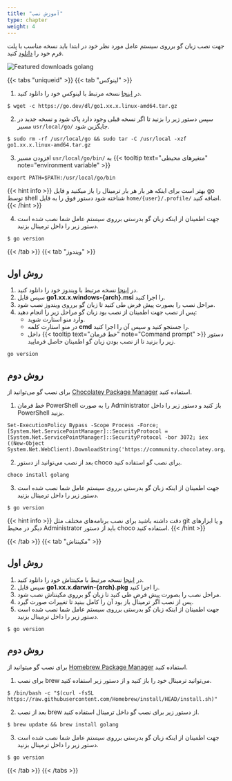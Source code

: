 ```yaml
---
title: "آموزش نصب"
type: chapter
weight: 4
---
```


جهت نصب زبان گو برروی سیستم عامل مورد نظر خود در ابتدا باید نسخه مناسب با پلت فرم خود را [دانلود](https://go.dev/dl/) کنید.

![Featured downloads golang](../assets/img/content/installation/1.png)

{{< tabs "uniqueid" >}}
{{< tab "لینوکس" >}}

1. در [اینجا](https://go.dev/dl/) نسخه مرتبط با لینوکس خود را دانلود کنید.
```shell
$ wget -c https://go.dev/dl/go1.xx.x.linux-amd64.tar.gz
```
2. سپس دستور زیر را بزنید تا اگر نسخه قبلی وجود دارد پاک شود و نسخه جدید در مسیر `usr/local/go/` جایگزین شود.
```shell
$ sudo rm -rf /usr/local/go && sudo tar -C /usr/local -xzf go1.xx.x.linux-amd64.tar.gz
```
3. افزودن مسیر `usr/local/go/bin/` به  {{< tooltip text="متغیرهای محیطی" note="environment variable" >}}
```shell
export PATH=$PATH:/usr/local/go/bin
```

{{< hint info >}}
بهتر است برای اینکه هر بار هر بار ترمینال را باز میکنید و فایل go توسط shell شناخته شود دستور فوق را به فایل `home/{user}/.profile/` اضافه کنید.
{{< /hint >}}

4. جهت اطمینان از اینکه زبان گو بدرستی برروی سیستم عامل  شما نصب شده است دستور زیر را داخل ترمینال بزنید.
```shell
$ go version
```

{{< /tab >}}
{{< tab "ویندوز" >}}
## روش اول
1. در [اینجا](https://go.dev/dl/) نسخه مرتبط با ویندوز خود را دانلود کنید.
2. سپس فایل **go1.xx.x.windows-{arch}.msi** را اجرا کنید.
3. مراحل نصب را بصورت پیش فرض طی کنید تا زبان گو برروی ویندوز نصب شود.
4. پس از نصب جهت اطمینان از نصب بود زبان گو مراحل زیر را انجام دهید:
	-  وارد منو استارت شوید.
	- در منو استارت کلمه **cmd** را جستجو کنید و سپس آن را اجرا کنید.
	- داخل {{< tooltip text="خط فرمان" note="Command prompt" >}} دستور زیر را بزنید تا از نصب بودن زبان گو اطمینان حاصل فرمایید.

```shell
go version
```

## روش دوم
برای نصب گو می‌توانید از [Chocolatey Package Manager](https://community.chocolatey.org/) استفاده کنید.
1. خط فرمان PowerShell را به صورت Administrator باز کنید و دستور زیر را داخل PowerShell بزنید.

```shell
Set-ExecutionPolicy Bypass -Scope Process -Force; [System.Net.ServicePointManager]::SecurityProtocol = [System.Net.ServicePointManager]::SecurityProtocol -bor 3072; iex ((New-Object System.Net.WebClient).DownloadString('https://community.chocolatey.org/install.ps1'))
```

2. بعد از نصب می‌توانید از دستور choco برای نصب گو استفاده کنید.

```shell
choco install golang
```

3. جهت اطمینان از اینکه زبان گو بدرستی برروی سیستم عامل  شما نصب شده است دستور زیر را داخل ترمینال بزنید.


```shell
$ go version
```

{{< hint info >}}
دقت داشته باشید برای نصب برنامه‌های مختلف مثل git و یا ابزارهای دیگر در محیط Administrator باید از دستور choco استفاده کنید.
{{< /hint >}}


{{< /tab >}}
{{< tab "مکینتاش" >}}

## روش اول
1. در [اینجا](https://go.dev/dl/) نسخه مرتبط با مکینتاش خود را دانلود کنید.
2. سپس فایل **go1.xx.x.darwin-{arch}.pkg** را اجرا کنید.
3. مراحل نصب را بصورت پیش فرض طی کنید تا زبان گو برروی مکینتاش نصب شود.
4. پس از نصب اگر ترمینال باز بود آن را کامل ببنید تا تغییرات صورت گیرد.
5. جهت اطمینان از اینکه زبان گو بدرستی برروی سیستم عامل  شما نصب شده است دستور زیر را داخل ترمینال بزنید.

```shell
$ go version
```

## روش دوم
برای نصب گو میتوانید از [Homebrew Package Manager](https://brew.sh/) استفاده کنید. 
1. برای نصب brew می‌توانید ترمینال خود را باز کنید و از دستور زیر استفاده کنید.

```shell
$ /bin/bash -c "$(curl -fsSL https://raw.githubusercontent.com/Homebrew/install/HEAD/install.sh)"
```

2. بعد از نصب brew از دستور زیر برای نصب گو داخل ترمینال استفاده کنید.

```shell
$ brew update && brew install golang
```

3. جهت اطمینان از اینکه زبان گو بدرستی برروی سیستم عامل  شما نصب شده است دستور زیر را داخل ترمینال بزنید.


```shell
$ go version
```


{{< /tab >}}
{{< /tabs >}}

